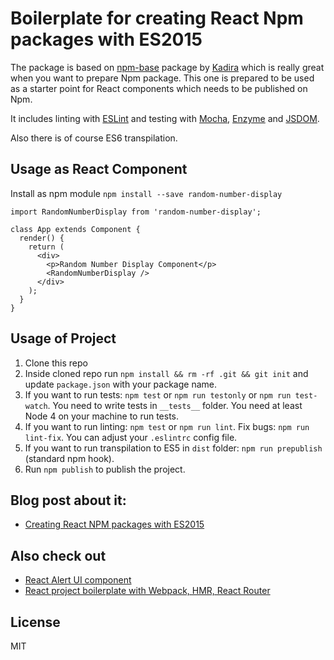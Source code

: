 # Boilerplate for creating React Npm packages with ES2015

The package is based on [npm-base](https://github.com/kadirahq/npm-base) package by [Kadira](https://github.com/kadirahq) which is really great when you want to prepare Npm package. This one is prepared to be used as a starter point for React components which needs to be published on Npm.

It includes linting with [ESLint](http://eslint.org/) and testing with [Mocha](https://mochajs.org/), [Enzyme](http://airbnb.io/enzyme/) and [JSDOM](https://github.com/tmpvar/jsdom).

Also there is of course ES6 transpilation.

## Usage as React Component
Install as npm module
`npm install --save random-number-display`

```
import RandomNumberDisplay from 'random-number-display';

class App extends Component {
  render() {
    return (
      <div>
        <p>Random Number Display Component</p>
        <RandomNumberDisplay />
      </div>
    );
  }
}

```

## Usage of Project

1. Clone this repo
2. Inside cloned repo run `npm install && rm -rf .git && git init` and update `package.json` with your package name.
3. If you want to run tests: `npm test` or `npm run testonly` or `npm run test-watch`. You need to write tests in `__tests__` folder. You need at least Node 4 on your machine to run tests.
4. If you want to run linting: `npm test` or `npm run lint`. Fix bugs: `npm run lint-fix`. You can adjust your `.eslintrc` config file.
5. If you want to run transpilation to ES5 in `dist` folder: `npm run prepublish` (standard npm hook).
6. Run `npm publish` to publish the project.

## Blog post about it:

- [Creating React NPM packages with ES2015](http://julian.io/creating-react-npm-packages-with-es2015/)

## Also check out

- [React Alert UI component](https://github.com/juliancwirko/react-s-alert)
- [React project boilerplate with Webpack, HMR, React Router](https://github.com/juliancwirko/react-boilerplate)

## License

MIT
